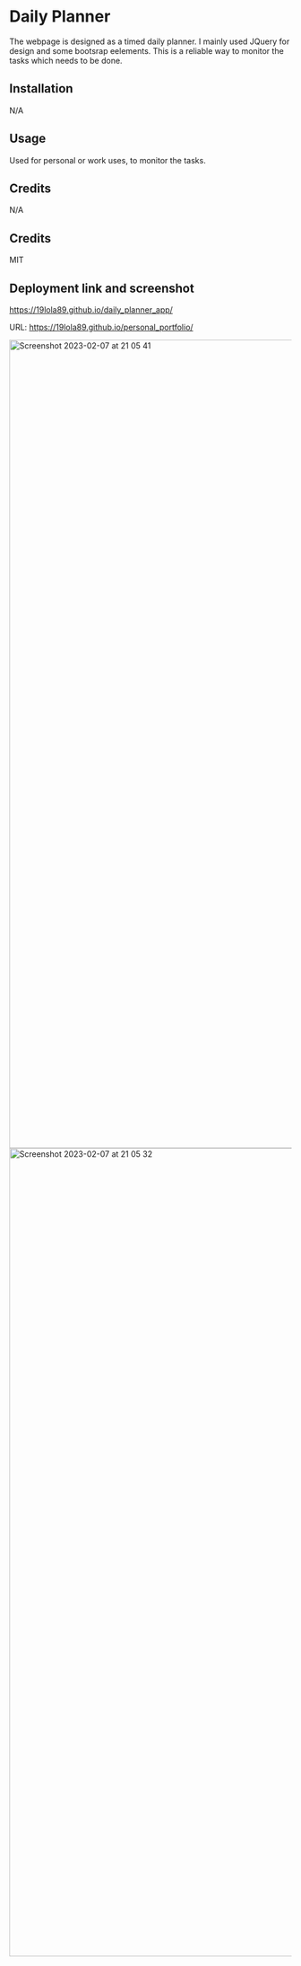 # Daily Planner

The webpage is designed as a timed daily planner. I mainly used JQuery for design and some bootsrap eelements. 
This is a reliable way to monitor the tasks which needs to be done. 

## Installation 

N/A

## Usage 

Used for personal or work uses, to monitor the tasks. 

## Credits 

N/A

## Credits

MIT

## Deployment link and screenshot
https://19lola89.github.io/daily_planner_app/

URL:  https://19lola89.github.io/personal_portfolio/

<img width="1440" alt="Screenshot 2023-02-07 at 21 05 41" src="https://user-images.githubusercontent.com/86410482/217365487-7d2d0a31-0527-4f1b-8a36-3f845ee69e99.png">


<img width="1440" alt="Screenshot 2023-02-07 at 21 05 32" src="https://user-images.githubusercontent.com/86410482/217365498-855d2c1a-57dd-4427-864a-60168fb4fcc4.png">
